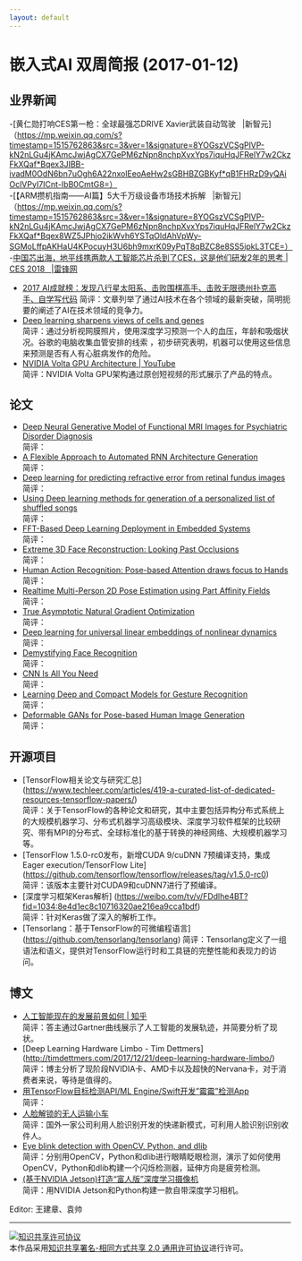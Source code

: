 ```yaml
---
layout: default
---
```


# 嵌入式AI 双周简报 (2017-01-12)

## 业界新闻

-[黄仁勋打响CES第一枪：全球最强芯DRIVE Xavier武装自动驾驶   |新智元]（https://mp.weixin.qq.com/s?timestamp=1515762863&src=3&ver=1&signature=8YOGszVCSgPlVP-kN2nLGu4jKAmcJwjAgCX7GePM6zNpn8nchpXvxYps7iquHqJFRelY7w2CkzFkXQaf*Bqex3JIBB-ivadM0OdN6bn7uOgh6A22nxolEeoAeHw2sGBHBZGBKyf*qB1FHRzD9yQAiOclVPyI7ICnt-IbB0CmtG8=）</br>
-[【ARM攒机指南——AI篇】5大千万级设备市场技术拆解   |新智元]（https://mp.weixin.qq.com/s?timestamp=1515762863&src=3&ver=1&signature=8YOGszVCSgPlVP-kN2nLGu4jKAmcJwjAgCX7GePM6zNpn8nchpXvxYps7iquHqJFRelY7w2CkzFkXQaf*Bqex8WZ5JPhjo2ikWvh6YSTqOldAhVpWy-SGMoLffpAKHaU4KPocuyH3U6bh9mxrK09yPqT8qBZC8e8SS5ipkL3TCE=）</br>
-[中国芯出海，地平线携两款人工智能芯片杀到了CES，这是他们研发2年的思考 | CES 2018   |雷锋网](https://mp.weixin.qq.com/s?timestamp=1516005963&src=3&ver=1&signature=h2Aa7Uix1CSql4IlE6TTsk7BSeHiXAh4DS2hJzm4dywSgKNI5R8osZ523Oham5egWLPM8t6leecBrmC1iFsIeU*JOE7sU*OzPddCXxfmW3sCrtq-5P79VT*P5ZvIK6usfsfrTC1b3JnPdVmP*FT3T2-Gj11DqqB-dXHIfXHfP3Y=)</br>
- [2017 AI成就榜：发现八行星太阳系、击败围棋高手、击败无限德州扑克高手、自学写代码](http://www.slate.com/blogs/future_tense/2017/12/28/year_in_artificial_intelligence_most_impressive_ai_and_machine_learning.html)
简评：文章列举了通过AI技术在各个领域的最新突破，简明扼要的阐述了AI在技术领域的竞争力。</br>
- [Deep learning sharpens views of cells and genes](https://www.nature.com/articles/d41586-018-00004-w)</br>
简评：通过分析视网膜照片，使用深度学习预测一个人的血压，年龄和吸烟状况。谷歌的电脑收集血管安排的线索 ，初步研究表明，机器可以使用这些信息来预测是否有人有心脏病发作的危险。
- [NVIDIA Volta GPU Architecture | YouTube](https://www.youtube.com/watch?v=5TUk5BtM0Bc)</br>
简评：NVIDIA Volta GPU架构通过原创短视频的形式展示了产品的特点。</br>


## 论文
- [Deep Neural Generative Model of Functional MRI Images for Psychiatric Disorder Diagnosis](https://arxiv.org/abs/1712.06260)</br>
简评：
- [A Flexible Approach to Automated RNN Architecture Generation](https://arxiv.org/abs/1712.07316)</br>
简评：
- [Deep learning for predicting refractive error from retinal fundus images](https://arxiv.org/abs/1712.07798)</br>
简评：
- [Using Deep learning methods for generation of a personalized list of shuffled songs](https://arxiv.org/abs/1712.06076)</br>
简评：
- [FFT-Based Deep Learning Deployment in Embedded Systems](https://arxiv.org/abs/1712.04910)</br>
简评：
- [Extreme 3D Face Reconstruction: Looking Past Occlusions](https://arxiv.org/abs/1712.05083)</br>
简评：
- [Human Action Recognition: Pose-based Attention draws focus to Hands](https://arxiv.org/abs/1712.08002)</br>
简评：
- [Realtime Multi-Person 2D Pose Estimation using Part Affinity Fields](https://arxiv.org/abs/1611.08050)</br>
简评：
- [True Asymptotic Natural Gradient Optimization](https://arxiv.org/abs/1712.08449)</br>
简评：
- [Deep learning for universal linear embeddings of nonlinear dynamics](https://arxiv.org/abs/1712.09707)</br>
简评：
- [Demystifying Face Recognition](http://blcv.pl/static/2017/11/09/demystifying-face-recognition-iii-noise/)</br>
简评：
- [CNN Is All You Need](https://arxiv.org/abs/1712.09662)</br>
简评：
- [Learning Deep and Compact Models for Gesture Recognition](https://arxiv.org/abs/1712.10136)</br>
简评：
- [Deformable GANs for Pose-based Human Image Generation](https://arxiv.org/abs/1801.00055)</br>
简评：


## 开源项目


- [TensorFlow相关论文与研究汇总]
(https://www.techleer.com/articles/419-a-curated-list-of-dedicated-resources-tensorflow-papers/)</br>
简评：关于TensorFlow的各种论文和研究，其中主要包括异构分布式系统上的大规模机器学习、分布式机器学习高级模块、深度学习软件框架的比较研究、带有MPI的分布式、全球标准化的基于转换的神经网络、大规模机器学习等。</br>
- [TensorFlow 1.5.0-rc0发布，新增CUDA 9/cuDNN 7预编译支持，集成Eager execution/TensorFlow Lite]
(https://github.com/tensorflow/tensorflow/releases/tag/v1.5.0-rc0)</br>
简评：该版本主要针对CUDA9和cuDNN7进行了预编译。</br>
- [深度学习框架Keras解析]
(https://weibo.com/tv/v/FDdlhe4BT?fid=1034:8e4d1ec8c10716320ae216ea9cca1bdf)</br>
简评：针对Keras做了深入的解析工作。</br>
- [Tensorlang：基于TensorFlow的可微编程语言]
(https://github.com/tensorlang/tensorlang)
简评：Tensorlang定义了一组语法和语义，提供对TensorFlow运行时和工具链的完整性能和表现力的访问。</br>


## 博文

- [人工智能现在的发展前景如何 | 知乎](https://www.zhihu.com/question/20102212)</br>
简评：答主通过Gartner曲线展示了人工智能的发展轨迹，并简要分析了现状。
- [Deep Learning Hardware Limbo - Tim Dettmers]
(http://timdettmers.com/2017/12/21/deep-learning-hardware-limbo/)</br>
简评：博主分析了现阶段NVIDIA卡、AMD卡以及超快的Nervana卡，对于消费者来说，等待是值得的。
- [用TensorFlow目标检测API/ML Engine/Swift开发”霉霉”检测App](https://towardsdatascience.com/build-a-taylor-swift-detector-with-the-tensorflow-object-detection-api-ml-engine-and-swift-82707f5b4a56)</br>
简评：
- [人脸解锁的无人运输小车](https://weibo.com/tv/v/FD3mycpN4?fid=1034:fe9c2486fcf2409470de17ca981eb3b6)</br>
简评：国外一家公司利用人脸识别开发的快递新模式，可利用人脸识别识别收件人。
- [Eye blink detection with OpenCV, Python, and dlib](https://www.pyimagesearch.com/2017/04/24/eye-blink-detection-opencv-python-dlib/)</br>
简评：分别用OpenCV，Python和dlib进行眼睛眨眼检测，演示了如何使用OpenCV，Python和dlib构建一个闪烁检测器，延伸方向是疲劳检测。
- [(基于NVIDIA Jetson)打造“富人版”深度学习摄像机](https://github.com/burningion/rich-mans-deep-learning-camera)</br>
简评：用NVIDIA Jetson和Python构建一款自带深度学习相机。


Editor: 王建章、袁帅

----

<a rel="license" href="http://creativecommons.org/licenses/by-sa/2.0/"><img alt="知识共享许可协议" style="border-width:0" src="https://i.creativecommons.org/l/by-sa/2.0/88x31.png" /></a><br />本作品采用<a rel="license" href="http://creativecommons.org/licenses/by-sa/2.0/">知识共享署名-相同方式共享 2.0 通用许可协议</a>进行许可。
